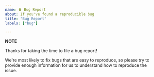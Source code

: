 ```yaml
---
name: 🪲 Bug Report
about: If you've found a reproducible bug
title: "Bug Report"
labels: ["bug"]

---
```


**NOTE**

Thanks for taking the time to file a bug report!

We're most likely to fix bugs that are easy to reproduce, so please try
to provide enough information for us to understand how to reproduce the
issue. 

